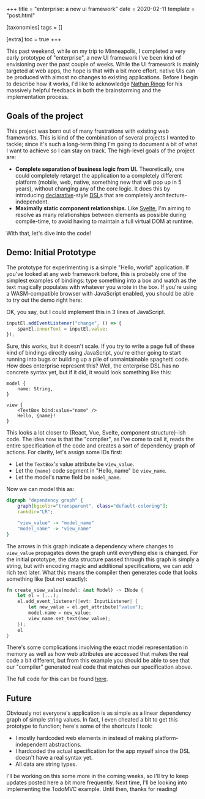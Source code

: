 +++
title = "enterprise: a new ui framework"
date = 2020-02-11
template = "post.html"

[taxonomies]
tags = []

[extra]
toc = true
+++

This past weekend, while on my trip to Minneapolis, I completed a very early prototype of "enterprise", a new UI framework I've been kind of envisioning over the past couple of weeks. While the UI framework is mainly targeted at web apps, the hope is that with a bit more effort, native UIs can be produced with almost no changes to existing applications. Before I begin to describe how it works, I'd like to acknowledge [Nathan Ringo][1] for his massively helpful feedback in both the brainstorming and the implementation process.

## Goals of the project

This project was born out of many frustrations with existing web frameworks. This is kind of the combination of several projects I wanted to tackle; since it's such a long-term thing I'm going to document a bit of what I want to achieve so I can stay on track. The high-level goals of the project are:

* **Complete separation of business logic from UI.** Theoretically, one could completely retarget the application to a completely different platform (mobile, web, native, something new that will pop up in 5 years), without changing any of the core logic. It does this by introducing [declarative][4]-style [DSL][2]s that are completely architecture-independent.
* **Maximally static component relationships.** Like [Svelte][3], I'm aiming to resolve as many relationships between elements as possible during compile-time, to avoid having to maintain a full virtual DOM at runtime.

With that, let's dive into the code!

## Demo: Initial Prototype

The prototype for experimenting is a simple "Hello, world" application. If you've looked at any web framework before, this is probably one of the simplest examples of bindings: type something into a box and watch as the text magically populates with whatever you wrote in the box. If you're using a WASM-compatible browser with JavaScript enabled, you should be able to try out the demo right here:

<div id="app"></div>
<script type="text/javascript" src="helloworld.js"></script>

OK, you say, but I could implement this in 3 lines of JavaScript.

```js
inputEl.addEventListener("change", () => {
    spanEl.innerText = inputEl.value;
});
```

Sure, this works, but it doesn't scale. If you try to write a page full of these kind of bindings directly using JavaScript, you're either going to start running into bugs or building up a pile of unmaintainable spaghetti code. How does enterprise represent this? Well, the enterprise DSL has no concrete syntax yet, but if it did, it would look something like this:

```
model {
    name: String,
}

view {
    <TextBox bind:value="name" />
    Hello, {name}!
}
```

This looks a lot closer to {React, Vue, Svelte, component structure}-ish code. The idea now is that the "compiler", as I've come to call it, reads the entire specification of the code and creates a sort of dependency graph of actions. For clarity, let's assign some IDs first:

* Let the `TextBox`'s value attribute be `view_value`.
* Let the `{name}` code segment in "Hello, name" be `view_name`.
* Let the model's name field be `model_name`.

Now we can model this as:

```dot
digraph "dependency graph" {
    graph[bgcolor="transparent", class="default-coloring"];
    rankdir="LR";

    "view_value" -> "model_name"
    "model_name" -> "view_name"
}
```

The arrows in this graph indicate a dependency where changes to `view_value` propagates down the graph until everything else is changed. For the initial prototype, the data structure passed through this graph is simply a string, but with encoding magic and additional specifications, we can add rich text later. What this means the compiler then generates code that looks something like (but not exactly):

```rs
fn create_view_value(model: &mut Model) -> INode {
    let el = (...);
    el.add_event_listener(|evt: InputListener| {
        let new_value = el.get_attribute("value");
        model.name = new_value;
        view_name.set_text(new_value);
    });
    el
}
```

There's some complications involving the exact model representation in memory as well as how web attributes are accessed that makes the real code a bit different, but from this example you should be able to see that our "compiler" generated real code that matches our specification above.

The full code for this can be found [here][5].

## Future

Obviously not everyone's application is as simple as a linear dependency graph of simple string values. In fact, I even cheated a bit to get this prototype to function; here's some of the shortcuts I took:

* I mostly hardcoded web elements in instead of making platform-independent abstractions.
* I hardcoded the actual specification for the app myself since the DSL doesn't have a real syntax yet.
* All data are string types.

I'll be working on this some more in the coming weeks, so I'll try to keep updates posted here a bit more frequently. Next time, I'll be looking into implementing the TodoMVC example. Until then, thanks for reading!

[1]: https://remexre.xyz
[2]: https://en.wikipedia.org/wiki/Domain-specific_language
[3]: https://svelte.dev
[4]: https://en.wikipedia.org/wiki/Declarative_programming
[5]: https://git.iptq.io/michael/enterprise
